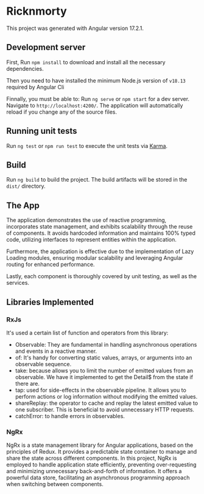 # Ricknmorty

This project was generated with Angular version 17.2.1.

## Development server

First, Run `npm install` to download and install all the necessary dependencies.

Then you need to have installed the minimum Node.js version of `v18.13` required by Angular Cli

Finnally, you must be able to:
Run `ng serve` or `npm start`  for a dev server. Navigate to `http://localhost:4200/`. The application will automatically reload if you change any of the source files.

## Running unit tests

Run `ng test` or ``npm run test`` to execute the unit tests via [Karma](https://karma-runner.github.io).

## Build

Run `ng build` to build the project. The build artifacts will be stored in the `dist/` directory.

## The App

The application demonstrates the use of reactive programming, incorporates state management, and exhibits scalability through the reuse of components. It avoids hardcoded information and maintains 100% typed code, utilizing interfaces to represent entities within the application.

Furthermore, the application is effective due to the implementation of Lazy Loading modules, ensuring modular scalability and leveraging Angular routing for enhanced performance.

Lastly, each component is thoroughly covered by unit testing, as well as the services.

## Libraries Implemented

### RxJs

It's used a certain list of function and operators from this library:
  * Observable: They are fundamental in handling asynchronous operations and events in a reactive manner.
  * of: It's handy for converting static values, arrays, or arguments into an observable sequence.
  * take: because allows you to limit the number of emitted values from an observable. We have it implemented to get the Detail$ from the state if there are. 
  * tap: used for side-effects in the observable pipeline. It allows you to perform actions or log information without modifying the emitted values.
  * shareReplay: the operator to cache and replay the latest emitted value to one subscriber. This is beneficial to avoid unnecessary HTTP requests.
  * catchError: to handle errors in observables.

### NgRx

NgRx is a state management library for Angular applications, based on the principles of Redux. It provides a predictable state container to manage and share the state across different components.
In this project, NgRx is employed to handle application state efficiently, preventing over-requesting and minimizing unnecessary back-and-forth of information. It offers a powerful data store, facilitating an asynchronous programming approach when switching between components.



